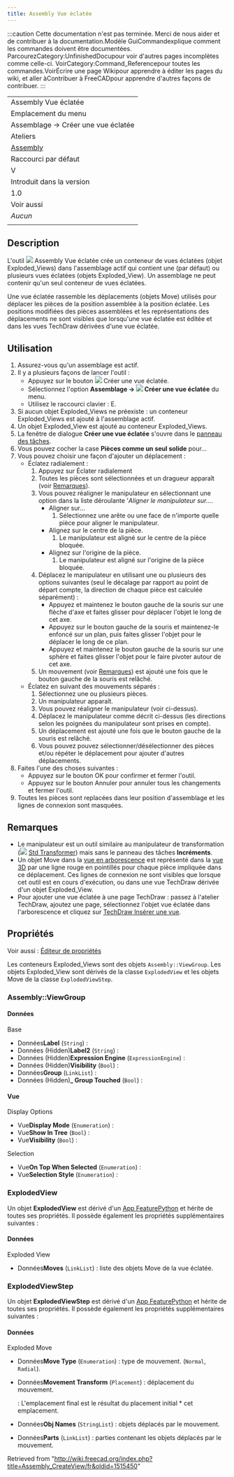 ```yaml
---
title: Assembly Vue éclatée
---
```

:::caution
Cette documentation n'est pas terminée. Merci de nous aider et de contribuer à la documentation.Modèle GuiCommandexplique comment les commandes doivent être documentées. ParcourezCategory:UnfinishedDocupour voir d'autres pages incomplètes comme celle-ci. VoirCategory:Command\_Referencepour toutes les commandes.VoirÉcrire une page Wikipour apprendre à éditer les pages du wiki, et aller àContribuer à FreeCADpour apprendre d'autres façons de contribuer.
:::

|  |
| --- |
| Assembly Vue éclatée |
| Emplacement du menu |
| Assemblage → Créer une vue éclatée |
| Ateliers |
| [Assembly](/Assembly_Workbench/fr "Assembly Workbench/fr") |
| Raccourci par défaut |
| V |
| Introduit dans la version |
| 1.0 |
| Voir aussi |
| *Aucun* |
|  |

## Description

L'outil ![](/images/Assembly_CreateView.svg) Assembly Vue éclatée crée un conteneur de vues éclatées (objet Exploded\_Views) dans l'assemblage actif qui contient une (par défaut) ou plusieurs vues éclatées (objets Exploded\_View). Un assemblage ne peut contenir qu'un seul conteneur de vues éclatées.

Une vue éclatée rassemble les déplacements (objets Move) utilisés pour déplacer les pièces de la position assemblée à la position éclatée. Les positions modifiées des pièces assemblées et les représentations des déplacements ne sont visibles que lorsqu'une vue éclatée est éditée et dans les vues TechDraw dérivées d'une vue éclatée.

## Utilisation

1. Assurez-vous qu'un assemblage est actif.
2. Il y a plusieurs façons de lancer l'outil :
   * Appuyez sur le bouton ![](/images/Assembly_CreateView.svg) Créer une vue éclatée.
   * Sélectionnez l'option **Assemblage → ![](/images/Assembly_CreateView.svg) Créer une vue éclatée** du menu.
   * Utilisez le raccourci clavier : E.
3. Si aucun objet Exploded\_Views ne préexiste : un conteneur Exploded\_Views est ajouté à l'assemblage actif.
4. Un objet Exploded\_View est ajouté au conteneur Exploded\_Views.
5. La fenêtre de dialogue **Créer une vue éclatée** s'ouvre dans le [panneau des tâches](/Task_panel/fr "Task panel/fr").
6. Vous pouvez cocher la case **Pièces comme un seul solide** pour...
7. Vous pouvez choisir une façon d'ajouter un déplacement :
   * Éclatez radialement :
     1. Appuyez sur Éclater radialement
     2. Toutes les pièces sont sélectionnées et un dragueur apparaît (voir [Remarques](##Remarques)).
     3. Vous pouvez réaligner le manipulateur en sélectionnant une option dans la liste déroulante '*Aligner le manipulateur sur...*.
        + Aligner sur...
          1. Sélectionnez une arête ou une face de n'importe quelle pièce pour aligner le manipulateur.
        + Alignez sur le centre de la pièce.
          1. Le manipulateur est aligné sur le centre de la pièce bloquée.
        + Alignez sur l'origine de la pièce.
          1. Le manipulateur est aligné sur l'origine de la pièce bloquée.
     4. Déplacez le manipulateur en utilisant une ou plusieurs des options suivantes (seul le décalage par rapport au point de départ compte, la direction de chaque pièce est calculée séparément) :
        + Appuyez et maintenez le bouton gauche de la souris sur une flèche d'axe et faites glisser pour déplacer l'objet le long de cet axe.
        + Appuyez sur le bouton gauche de la souris et maintenez-le enfoncé sur un plan, puis faites glisser l'objet pour le déplacer le long de ce plan.
        + Appuyez et maintenez le bouton gauche de la souris sur une sphère et faites glisser l'objet pour le faire pivoter autour de cet axe.
     5. Un mouvement (voir [Remarques](##Remarques)) est ajouté une fois que le bouton gauche de la souris est relâché.
   * Éclatez en suivant des mouvements séparés :
     1. Sélectionnez une ou plusieurs pièces.
     2. Un manipulateur apparaît.
     3. Vous pouvez réaligner le manipulateur (voir ci-dessus).
     4. Déplacez le manipulateur comme décrit ci-dessus (les directions selon les poignées du manipulateur sont prises en compte).
     5. Un déplacement est ajouté une fois que le bouton gauche de la souris est relâché.
     6. Vous pouvez pouvez sélectionner/désélectionner des pièces et/ou répéter le déplacement pour ajouter d'autres déplacements.
8. Faites l'une des choses suivantes :
   * Appuyez sur le bouton OK pour confirmer et fermer l'outil.
   * Appuyez sur le bouton Annuler pour annuler tous les changements et fermer l'outil.
9. Toutes les pièces sont replacées dans leur position d'assemblage et les lignes de connexion sont masquées.

## Remarques

* Le manipulateur est un outil similaire au manipulateur de transformation (![](/images/Std_TransformManip.svg) [Std Transformer](/Std_TransformManip/fr "Std TransformManip/fr")) mais sans le panneau des tâches **Incréments**.
* Un objet Move dans la [vue en arborescence](/Tree_view/fr "Tree view/fr") est représenté dans la [vue 3D](/3D_view/fr "3D view/fr") par une ligne rouge en pointillés pour chaque pièce impliquée dans ce déplacement. Ces lignes de connexion ne sont visibles que lorsque cet outil est en cours d'exécution, ou dans une vue TechDraw dérivée d'un objet Exploded\_View.
* Pour ajouter une vue éclatée à une page TechDraw : passez à l'atelier TechDraw, ajoutez une page, sélectionnez l'objet vue éclatée dans l'arborescence et cliquez sur [TechDraw Insérer une vue](/TechDraw_View/fr "TechDraw View/fr").

## Propriétés

Voir aussi : [Éditeur de propriétés](/Property_editor/fr "Property editor/fr")

Les conteneurs Exploded\_Views sont des objets `Assembly::ViewGroup`. Les objets Exploded\_View sont dérivés de la classe `ExplodedView` et les objets Move de la classe `ExplodedViewStep`.

### Assembly::ViewGroup

#### Données

Base

* Données**Label** (`String`) :
* Données (Hidden)**Label2** (`String`) :
* Données (Hidden)**Expression Engine** (`ExpressionEngine`) :
* Données (Hidden)**Visibility** (`Bool`) :
* Données**Group** (`LinkList`) :
* Données (Hidden)**\_ Group Touched** (`Bool`) :

#### Vue

Display Options

* Vue**Display Mode** (`Enumeration`) :
* Vue**Show In Tree** (`Bool`) :
* Vue**Visibility** (`Bool`) :

Selection

* Vue**On Top When Selected** (`Enumeration`) :
* Vue**Selection Style** (`Enumeration`) :

### ExplodedView

Un objet **ExplodedView** est dérivé d'un [App FeaturePython](/App_FeaturePython/fr "App FeaturePython/fr") et hérite de toutes ses propriétés. Il possède également les propriétés supplémentaires suivantes :

#### Données

Exploded View

* Données**Moves** (`LinkList`) : liste des objets Move de la vue éclatée.

### ExplodedViewStep

Un objet **ExplodedViewStep** est dérivé d'un [App FeaturePython](/App_FeaturePython/fr "App FeaturePython/fr") et hérite de toutes ses propriétés. Il possède également les propriétés supplémentaires suivantes :

#### Données

Exploded Move

* Données**Move Type** (`Enumeration`) : type de mouvement. (`Normal`, `Radial`).
* Données**Movement Transform** (`Placement`) : déplacement du mouvement.

  :   L'emplacement final est le résultat du placement initial \* cet emplacement.
* Données**Obj Names** (`StringList`) : objets déplacés par le mouvement.
* Données**Parts** (`LinkList`) : parties contenant les objets déplacés par le mouvement.

Retrieved from "<http://wiki.freecad.org/index.php?title=Assembly_CreateView/fr&oldid=1515450>"
